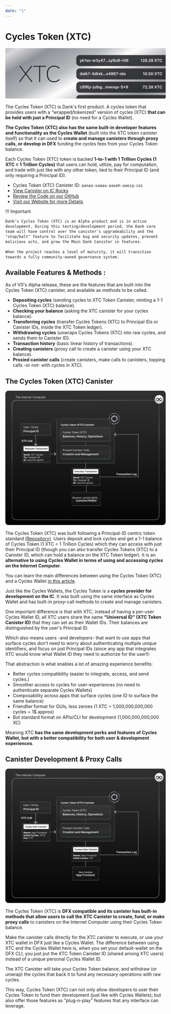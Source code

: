 ```yaml
---
date: "1"
---
```


# Cycles Token (XTC)

![](imgs/xtc-trx.png)

The Cycles Token (XTC) is Dank's first product. A cycles token that provides users with a “wrapped/tokenized” version of cycles (XTC) **that can be held with just a Principal ID** (no need for a Cycles Wallet).

**The Cycles Token (XTC) also has the same built-in developer features and functionality as the Cycles Wallet** (built into the XTC token canister itself) so that it can used to **create and manage canisters through proxy calls, or develop in DFX** funding the cycles fees from your Cycles Token balance.

Each Cycles Token (XTC) token is backed **1-to-1 with 1 Trillion Cycles (1 XTC = 1 Trillion Cycles)**  that users can hold, utilize, pay for computation, and trade with just like with any other token, tied to their Principal ID (and only requiring a Principal ID).

- Cycles Token (XTC) Canister ID: ```aanaa-xaaaa-aaaah-aaeiq-cai```
- [View Canister on IC Rocks](https://ic.rocks/principal/aanaa-xaaaa-aaaah-aaeiq-cai)
- [Review the Code on our GitHub](https://github.com/Psychedelic/dank/tree/main/xtc)
- [Visit our Website for more Details](https://dank.ooo/xtc/)


!!! Important

    Dank's Cycles Token (XTC) is an Alpha product and is in active development. During this testing/development period, the Dank core team will have control over the canister's upgradeability and the "stop/halt" feature to facilitate bug and security updates, prevent malicious acts, and grow the Main Dank Canister in features. 
    
    When the project reaches a level of maturity, it will transition towards a fully community-owned governance system.

## Available Features & Methods  :

As of V0's Alpha release, these are the features that are built-into the Cycles Token (XTC) canister, and available as methods to be called.

- **Depositing cycles** (sending cycles to XTC Token Canister, minting a 1-1 Cycles Token (XTC) balance).
- **Checking your balance** (asking the XTC canister for your cycles balance).
- **Transferring cycles** (transfer Cycles Tokens (XTC) to Principal IDs or Canister IDs, inside the XTC Token ledger).
- **Withdrawing cycles** (unwraps Cycles Tokens (XTC) into raw cycles, and sends them to Canister ID).
- **Transaction history** (basic linear history of transactions).
- **Creating canisters** (proxy call to create a canister using your XTC balance).
- **Proxied canister calls** (create canisters, make calls to canisters, topping calls -or not- with cycles in XTC).

## The Cycles Token (XTC) Canister
![](imgs/transactions.svg)

The Cycles Token (XTC) was built following a Principal-ID centric token standard [(Repository)](https://github.com/Psychedelic/standards). Users deposit and lock cycles and get a 1-1 balance of Cycles Token (1 XTC = 1 Trillion Cycles) which they can access with just their Principal ID (though you can also transfer Cycles Tokens (XTC) to a Canister ID, which can hold a balance on the XTC Token ledger). It is an **alternative to using Cycles Wallet in terms of using and accessing cycles on the Internet Computer**.

You can learn the main differences between using the Cycles Token (XTC) and a Cycles Wallet [in this article](https://medium.com/@dank_ois/b9a1d3ddcebe?source=friends_link&sk=0d4c790eda6883d1c013b10cdb8f89f4).

Just like the Cycles Wallets, the Cycles Token is a **cycles provider for development on the IC**. It was built using the same interface as Cycles Wallet and has built-in proxy-call methods to create and manage canisters.

One important difference is that with XTC, instead of having a per-user Cycles Wallet ID, all XTC users share the same **“Universal ID” (XTC Token Canister ID)** that they can set as their Wallet IDs. Their balances are distinguished by the user's Principal ID.

Which also means users -and developers- that want to use apps that surface cycles don't need to worry about authenticating multiple unique identifiers, and focus on just Principal IDs (since any app that integrates XTC would know what Wallet ID they need to authorize for the user!):

That abstraction is what enables a lot of amazing experience benefits:

- Better cycles compatibility (easier to integrate, access, and send cycles.)
- Smoother access to cycles for user-experiences (no need to authenticate separate Cycles Wallets)
- Composability across apps that surface cycles (one ID to surface the same balance)
- Friendlier format for GUIs, less zeroes (1 XTC = 1,000,000,000,000 cycles = 1$ approx)
- But standard format on APIs/CLI for development (1,000,000,000,000 XC)

Meaning XTC **has the same development perks and features of Cycles Wallet, but with a better compatibility for both user & development experiences**.


## Canister Development & Proxy Calls
![](imgs/canister-proxy.svg)

The Cycles Token (XTC) is **DFX compatible and its canister has built-in methods that allow users to call the XTC Canister to create, fund, or make proxy calls** to canisters on the Internet Computer using their Cycles Token balance.

Make the canister calls directly for the XTC canister to execute, or use your XTC wallet in DFX just like a Cycles Wallet. The difference between using XTC and the Cycles Wallet here is, when you set your default-wallet on the DFX CLI, you just put the XTC Token Canister ID (shared among XTC users) instead of a unique personal Cycles Wallet ID.

The XTC Canister will take your Cycles Token balance, and withdraw (or unwrap) the cycles that back it to fund any necessary operations with raw cycles.

This way, Cycles Token (XTC) can not only allow developers to user their Cycles Token to fund their development (just like with Cycles Wallets); but also offer those features as "plug-n-play" features that any interface can leverage.